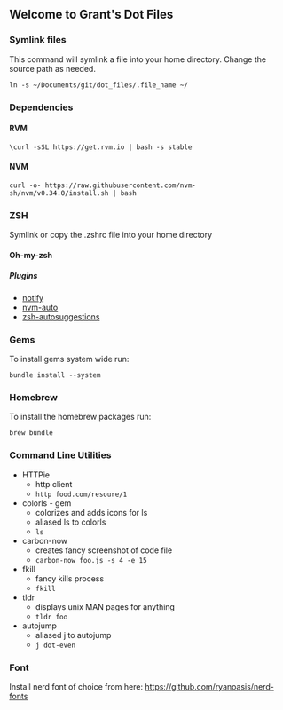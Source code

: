 ## Welcome to Grant's Dot Files

### Symlink files

This command will symlink a file into your home directory. Change the source path as needed.

```
ln -s ~/Documents/git/dot_files/.file_name ~/
```
 
### Dependencies
#### RVM

```
\curl -sSL https://get.rvm.io | bash -s stable
```

#### NVM

```
curl -o- https://raw.githubusercontent.com/nvm-sh/nvm/v0.34.0/install.sh | bash
```

### ZSH
Symlink or copy the .zshrc file into your home directory

#### Oh-my-zsh

##### Plugins

* [notify](https://github.com/marzocchi/zsh-notify)
* [nvm-auto](https://github.com/dijitalmunky/nvm-auto)
* [zsh-autosuggestions](https://github.com/zsh-users/zsh-autosuggestions)
  
### Gems

To install gems system wide run:

```
bundle install --system
```

### Homebrew

To install the homebrew packages run: 

```
brew bundle
```

### Command Line Utilities
* HTTPie
  * http client
  * `http food.com/resoure/1`
* colorls - gem
  * colorizes and adds icons for ls
  * aliased ls to colorls
  * `ls`
* carbon-now
  * creates fancy screenshot of code file
  * `carbon-now foo.js -s 4 -e 15`
* fkill
  * fancy kills process
  * `fkill`
* tldr
  * displays unix MAN pages for anything
  * `tldr foo`
* autojump
  * aliased j to autojump
  * `j dot-even`

### Font

Install nerd font of choice from here:
https://github.com/ryanoasis/nerd-fonts
